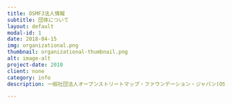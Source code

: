 ```yaml
---
title: OSMFJ法人情報
subtitle: 団体について
layout: default
modal-id: 1
date: 2018-04-15
img: organizational.png
thumbnail: organizational-thumbnail.png
alt: image-alt
project-date: 2010
client: none
category: info
description: 一般社団法人オープンストリートマップ・ファウンデーション・ジャパン(OSMFJ)は、日本のOSMコミュニティ活動を支援する団体です。<br>私たちはOpenStreetMapの活動趣旨に賛同し、日本における自由な地図情報および日本語による世界の自由な地図情報の発展とそれに伴う技術発展を促進します。<br>OSMFJの活動はOSMプロジェクトを制御しません。またOSMプロジェクトを所有しているわけでもありません。<br>私たちの活動は自由な地理空間データの発展、開発、配分を奨励することと、そして、誰でも使用、共有できる地理空間データを提供することを目的としています。またオープンストリートマップ財団（OSMF：イギリス)と連携し、OSMFの日本国内窓口として、コミュニティーの発展と自由な地図情報の推進を図っていきます。<br>詳しくは<a href="http://wiki.openstreetmap.org/wiki/OSMFJ/bylaws">定款</a>を参照ください。<br>法人番号; 1011505001480<br>登記法人名; 一般社団法人オープンストリートマップ・ファウンデーション・ジャパン

---
```

